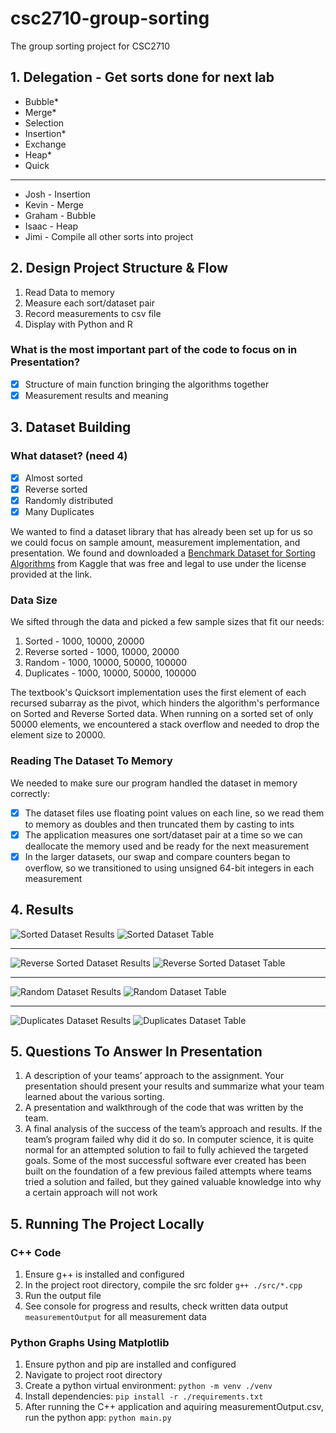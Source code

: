 # csc2710-group-sorting
The group sorting project for CSC2710

## 1. Delegation - Get sorts done for next lab

- Bubble*
- Merge*
- Selection 
- Insertion*
- Exchange
- Heap*
- Quick

---

- Josh - Insertion
- Kevin - Merge
- Graham - Bubble
- Isaac - Heap
- Jimi - Compile all other sorts into project

## 2. Design Project Structure & Flow

1. Read Data to memory
2. Measure each sort/dataset pair
3. Record measurements to csv file
4. Display with Python and R

### What is the most important part of the code to focus on in Presentation?

- [x] Structure of main function bringing the algorithms together
- [x] Measurement results and meaning

## 3. Dataset Building

### What dataset? (need 4)

- [x] Almost sorted
- [x] Reverse sorted
- [x] Randomly distributed
- [x] Many Duplicates

We wanted to find a dataset library that has already been set up for us so we could focus on  sample amount, measurement implementation, and presentation. We found and downloaded a [Benchmark Dataset for Sorting Algorithms](https://www.kaggle.com/datasets/bekiremirhanakay/benchmark-dataset-for-sorting-algorithms?select=ordered) from Kaggle that was free and legal to use under the license provided at the link.

### Data Size

We sifted through the data and picked a few sample sizes that fit our needs:

1. Sorted - 1000, 10000, 20000
2. Reverse sorted - 1000, 10000, 20000
3. Random - 1000, 10000, 50000, 100000
4. Duplicates - 1000, 10000, 50000, 100000

The textbook's Quicksort implementation uses the first element of each recursed subarray as the pivot, which hinders the algorithm's performance on Sorted and Reverse Sorted data. When running on a sorted set of only 50000 elements, we encountered a stack overflow and needed to drop the element size to 20000.

### Reading The Dataset To Memory

We needed to make sure our program handled the dataset in memory correctly:

- [x] The dataset files use floating point values on each line, so we read them to memory as doubles and then truncated them by casting to ints
- [x] The application measures one sort/dataset pair at a time so we can deallocate the memory used and be ready for the next measurement
- [x] In the larger datasets, our swap and compare counters began to overflow, so we transitioned to using unsigned 64-bit integers in each measurement

## 4. Results

![Sorted Dataset Results](https://github.com/isaacdenny/csc2710-group-sorting/blob/main/results/SORTED-ALL.png?raw=true)
![Sorted Dataset Table](https://github.com/isaacdenny/csc2710-group-sorting/blob/main/results/SORTED-TABLE.png?raw=true)

---

![Reverse Sorted Dataset Results](https://github.com/isaacdenny/csc2710-group-sorting/blob/main/results/REVERSE-ALL.png?raw=true)
![Reverse Sorted Dataset Table](https://github.com/isaacdenny/csc2710-group-sorting/blob/main/results/REVERSE-TABLE.png?raw=true)

--- 

![Random Dataset Results](https://github.com/isaacdenny/csc2710-group-sorting/blob/main/results/RANDOM-ALL.png?raw=true)
![Random Dataset Table](https://github.com/isaacdenny/csc2710-group-sorting/blob/main/results/RANDOM-TABLE.png?raw=true)

---

![Duplicates Dataset Results](https://github.com/isaacdenny/csc2710-group-sorting/blob/main/results/DUPLICATE-ALL.png?raw=true)
![Duplicates Dataset Table](https://github.com/isaacdenny/csc2710-group-sorting/blob/main/results/DUPLICATES-TABLE.png?raw=true)

## 5. Questions To Answer In Presentation

1. A description of your teams’ approach to the assignment. Your presentation should present your
results and summarize what your team learned about the various sorting.
2. A presentation and walkthrough of the code that was written by the team.
3. A final analysis of the success of the team’s approach and results. If the team’s program failed why did
it do so. In computer science, it is quite normal for an attempted solution to fail to fully achieved the
targeted goals. Some of the most successful software ever created has been built on the foundation of a
few previous failed attempts where teams tried a solution and failed, but they gained valuable knowledge
into why a certain approach will not work

## 5. Running The Project Locally

### C++ Code
1. Ensure g++ is installed and configured
2. In the project root directory, compile the src folder `g++ ./src/*.cpp`
3. Run the output file
4. See console for progress and results, check written data output `measurementOutput` for all measurement data

### Python Graphs Using Matplotlib
1. Ensure python and pip are installed and configured
2. Navigate to project root directory
3. Create a python virtual environment: `python -m venv ./venv`
4. Install dependencies: `pip install -r ./requirements.txt`
5. After running the C++ application and aquiring measurementOutput.csv, run the python app: `python main.py`
